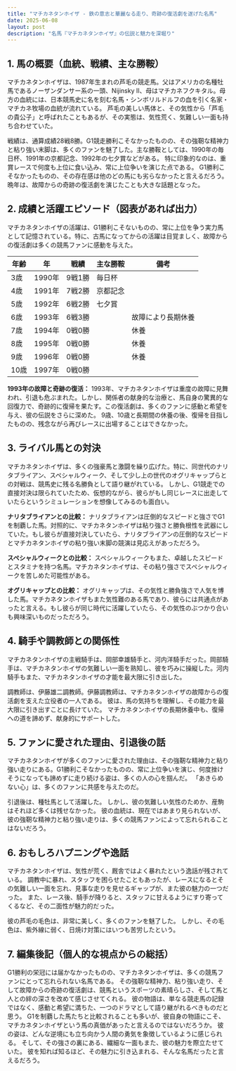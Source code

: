 ```yaml
---
title: "マチカネタンホイザ - 鉄の意志と華麗なる走り、奇跡の復活劇を遂げた名馬"
date: 2025-06-08
layout: post
description: "名馬『マチカネタンホイザ』の伝説と魅力を深堀り"
---
```


## 1. 馬の概要（血統、戦績、主な勝鞍）

マチカネタンホイザは、1987年生まれの芦毛の競走馬。父はアメリカの名種牡馬であるノーザンダンサー系の一頭、Nijinsky II、母はマチカネフクキタル。母方の血統には、日本競馬史に名を刻む名馬・シンボリルドルフの血を引く名家・マチカネ牧場の血統が流れている。  芦毛の美しい馬体と、その気性から「芦毛の貴公子」と呼ばれたこともあるが、その実態は、気性荒く、気難しい一面も持ち合わせていた。

戦績は、通算成績28戦8勝。G1競走勝利こそなかったものの、その強靭な精神力と粘り強い末脚は、多くのファンを魅了した。主な勝鞍としては、1990年の毎日杯、1991年の京都記念、1992年の七夕賞などがある。  特に印象的なのは、重賞レースで何度も上位に食い込み、常に上位争いを演じた点である。  G1勝利こそなかったものの、その存在感は他のどの馬にも劣らなかったと言えるだろう。  晩年は、故障からの奇跡の復活劇を演じたことも大きな話題となった。


## 2. 成績と活躍エピソード（図表があれば出力）

マチカネタンホイザの活躍は、G1勝利こそないものの、常に上位を争う実力馬として記憶されている。特に、古馬になってからの活躍は目覚ましく、故障からの復活劇は多くの競馬ファンに感動を与えた。

| 年齢 | 年 | 戦績 | 主な勝鞍 | 備考 |
|---|---|---|---|---|
| 3歳 | 1990年 | 9戦1勝 | 毎日杯 |  |
| 4歳 | 1991年 | 7戦2勝 | 京都記念 |  |
| 5歳 | 1992年 | 6戦2勝 | 七夕賞 |  |
| 6歳 | 1993年 | 6戦3勝 |  | 故障により長期休養 |
| 7歳 | 1994年 | 0戦0勝 |  | 休養 |
| 8歳 | 1995年 | 0戦0勝 |  | 休養 |
| 9歳 | 1996年 | 0戦0勝 |  | 休養 |
| 10歳 | 1997年 | 0戦0勝 |  |  |


**1993年の故障と奇跡の復活：** 1993年、マチカネタンホイザは重度の故障に見舞われ、引退も危ぶまれた。しかし、関係者の献身的な治療と、馬自身の驚異的な回復力で、奇跡的に復帰を果たす。この復活劇は、多くのファンに感動と希望を与え、彼の伝説をさらに深めた。  9歳、10歳と長期間の休養の後、復帰を目指したものの、残念ながら再びレースに出場することはできなかった。


## 3. ライバル馬との対決

マチカネタンホイザは、多くの強豪馬と激闘を繰り広げた。特に、同世代のナリタブライアン、スペシャルウィーク、そして少し上の世代のオグリキャップらとの対戦は、競馬史に残る名勝負として語り継がれている。  しかし、G1競走での直接対決は限られていたため、仮想的ながら、彼らがもし同じレースに出走していたらというシミュレーションを想像してみるのも面白い。

**ナリタブライアンとの比較：** ナリタブライアンは圧倒的なスピードと強さでG1を制覇した馬。対照的に、マチカネタンホイザは粘り強さと勝負根性を武器にしていた。もし彼らが直接対決していたら、ナリタブライアンの圧倒的なスピードとマチカネタンホイザの粘り強い末脚の競演は見応えがあっただろう。

**スペシャルウィークとの比較：** スペシャルウィークもまた、卓越したスピードとスタミナを持つ名馬。マチカネタンホイザは、その粘り強さでスペシャルウィークを苦しめた可能性がある。

**オグリキャップとの比較：**  オグリキャップは、その気性と勝負強さで人気を博した馬。マチカネタンホイザもまた気性難のある馬であり、彼らには共通点があったと言える。もし彼らが同じ時代に活躍していたら、その気性のぶつかり合いも興味深いものだっただろう。


## 4. 騎手や調教師との関係性

マチカネタンホイザの主戦騎手は、岡部幸雄騎手と、河内洋騎手だった。岡部騎手は、マチカネタンホイザの気難しい一面を熟知し、彼を巧みに操縦した。河内騎手もまた、マチカネタンホイザの才能を最大限に引き出した。

調教師は、伊藤雄二調教師。伊藤調教師は、マチカネタンホイザの故障からの復活劇を支えた立役者の一人である。  彼は、馬の気持ちを理解し、その能力を最大限に引き出すことに長けていた。  マチカネタンホイザの長期休養中も、復帰への道を諦めず、献身的にサポートした。


## 5. ファンに愛された理由、引退後の話

マチカネタンホイザが多くのファンに愛された理由は、その強靭な精神力と粘り強い走りにある。G1勝利こそなかったものの、常に上位争いを演じ、何度挫けそうになっても諦めずに走り続ける姿は、多くの人の心を掴んだ。  「あきらめない心」は、多くのファンに共感を与えたのだ。

引退後は、種牡馬として活躍した。  しかし、彼の気難しい気性のためか、産駒はそれほど多くは残せなかった。 彼の血統は、現在ではあまり見られないが、彼の強靭な精神力と粘り強い走りは、多くの競馬ファンによって忘れられることはないだろう。


## 6. おもしろハプニングや逸話

マチカネタンホイザは、気性が荒く、厩舎ではよく暴れたという逸話が残されている。  調教中に暴れ、スタッフを困らせたこともあったが、レースになるとその気難しい一面を忘れ、見事な走りを見せるギャップが、また彼の魅力の一つだった。  また、レース後、騎手が降りると、スタッフに甘えるようにすり寄ってくるなど、その二面性が魅力的だった。

彼の芦毛の毛色は、非常に美しく、多くのファンを魅了した。  しかし、その毛色は、紫外線に弱く、日焼け対策にはいつも苦労したという。


## 7. 編集後記（個人的な視点からの総括）

G1勝利の栄冠には届かなかったものの、マチカネタンホイザは、多くの競馬ファンにとって忘れられない名馬である。  その強靭な精神力、粘り強い走り、そして故障からの奇跡の復活劇は、競馬というスポーツの素晴らしさ、そして馬と人との絆の深さを改めて感じさせてくれる。  彼の物語は、単なる競走馬の記録ではなく、感動と希望に満ちた、一つのドラマとして語り継がれるべきものだと思う。  G1を制覇した馬たちと比較されることも多いが、彼自身の物語にこそ、マチカネタンホイザという馬の真価があったと言えるのではないだろうか。  彼の姿は、どんな逆境にも立ち向かう人間の勇気を象徴しているように感じられる。  そして、その強さの裏にある、繊細な一面もまた、彼の魅力を際立たせていた。  彼を知れば知るほど、その魅力に引き込まれる、そんな名馬だったと言えるだろう。
